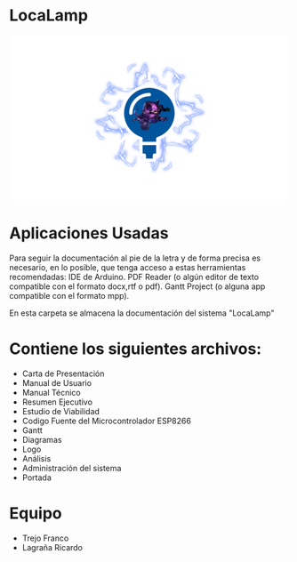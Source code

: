 # LocaLamp

![Logo](/Logo/images/logo_base.png)


# Aplicaciones Usadas

Para seguir la documentación al pie de la letra y de forma precisa es necesario, en lo posible, que tenga acceso a estas herramientas recomendadas:
IDE de Arduino.
PDF Reader (o algún editor de texto compatible con el formato docx,rtf o pdf).
Gantt Project (o alguna app compatible con el formato mpp).


En esta carpeta se almacena la documentación del sistema "LocaLamp"

# Contiene los siguientes archivos:

- Carta de Presentación
- Manual de Usuario
- Manual Técnico
- Resumen Ejecutivo
- Estudio de Viabilidad
- Codigo Fuente del Microcontrolador ESP8266
- Gantt
- Diagramas
- Logo
- Análisis
- Administración del sistema
- Portada

# Equipo  

- Trejo Franco
- Lagraña Ricardo
